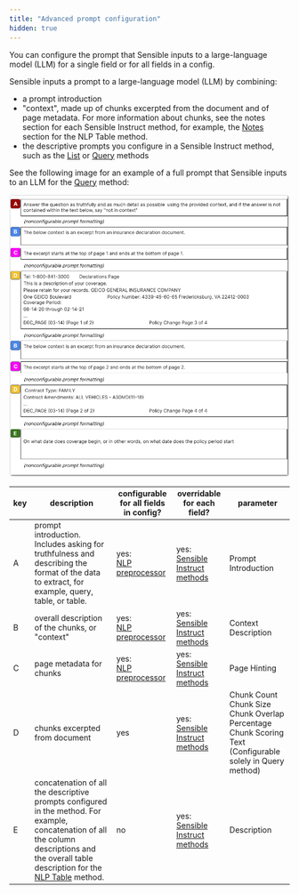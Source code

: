 ```yaml
---
title: "Advanced prompt configuration"
hidden: true
---
```


You can configure the prompt that Sensible inputs to a large-language model (LLM) for a single field or for all fields in a config.

Sensible inputs a prompt to a large-language model (LLM) by combining:

- a prompt introduction
- "context", made up of chunks excerpted from the document and of page metadata. For more information about chunks, see the notes section for each Sensible Instruct method, for example, the [Notes](doc:nlp-table#notes) section for the NLP Table method.
- the descriptive prompts you configure in a Sensible Instruct method, such as the [List](doc:list) or [Query](doc:question) methods

See the following image for an example of a full prompt that Sensible inputs to an LLM for the [Query](doc:question) method: 

![Click to enlarge](https://raw.githubusercontent.com/sensible-hq/sensible-docs/main/readme-sync/assets/v0/images/final/llm_prompt.png)





| key  | description                                                  | configurable for all fields in config? | overridable for each field?                        | parameter                                                    |
| ---- | ------------------------------------------------------------ | -------------------------------------- | -------------------------------------------------- | ------------------------------------------------------------ |
| A    | prompt introduction. Includes asking for truthfulness and describing the format of the data to extract, for example, query, table, or table. | yes:<br/>[NLP preprocessor](doc:nlp)   | yes:<br/>[Sensible Instruct methods](doc:instruct) | Prompt Introduction                                          |
| B    | overall description of the chunks, or "context"              | yes:<br/>[NLP preprocessor](doc:nlp)   | yes:<br/>[Sensible Instruct methods](doc:instruct) | Context Description                                          |
| C    | page metadata for chunks                                     | yes:<br/>[NLP preprocessor](doc:nlp)   | yes:<br/>[Sensible Instruct methods](doc:instruct) | Page Hinting                                                 |
| D    | chunks excerpted from document                               | yes                                    | yes:<br/>[Sensible Instruct methods](doc:instruct) | Chunk Count<br/>Chunk Size<br/>Chunk Overlap Percentage<br/>Chunk Scoring Text (Configurable solely in Query method)<br/> |
| E    | concatenation of all the descriptive prompts configured in the method. For example, concatenation of all the column descriptions and the overall table description for the [NLP Table](doc:nlp-table) method. | no                                     | yes:<br/>[Sensible Instruct methods](doc:instruct) | Description                                                  |

